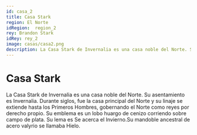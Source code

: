 ```yaml
---
id: casa_2
title: Casa Stark
region: El Norte
idRegion:  region_2
rey: Brandon Stark
idRey: rey_2
image: casas/casa2.png
description: La Casa Stark de Invernalia es una casa noble del Norte. Su asentamiento es Invernalia. Durante siglos, fue la casa principal del Norte y su linaje se extiende hasta los Primeros Hombres...
---
```


#  Casa Stark

La Casa Stark de Invernalia es una casa noble del Norte. Su asentamiento es Invernalia. Durante siglos, fue la casa principal del Norte y su linaje se extiende hasta los Primeros Hombres, gobernando el Norte como reyes por derecho propio. Su emblema es un lobo huargo de cenizo corriendo sobre campo de plata. Su lema es Se acerca el Invierno.Su mandoble ancestral de acero valyrio se llamaba Hielo.
